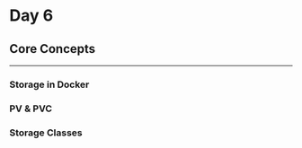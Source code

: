 # Day 6

## **Core Concepts**

---

### **Storage in Docker**

### **PV & PVC**

### **Storage Classes**

